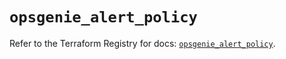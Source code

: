 # `opsgenie_alert_policy`

Refer to the Terraform Registry for docs: [`opsgenie_alert_policy`](https://registry.terraform.io/providers/opsgenie/opsgenie/0.6.37/docs/resources/alert_policy).
